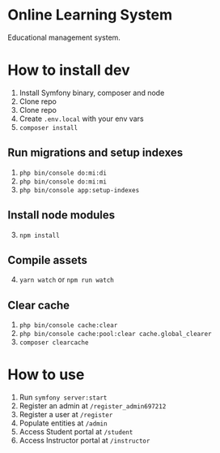 # Online Learning System

Educational management system.

# How to install dev
1. Install Symfony binary, composer and node
1. Clone repo
1. Clone repo
2. Create `.env.local` with your env vars
3. `composer install`
## Run migrations and setup indexes
1. `php bin/console do:mi:di`
2. `php bin/console do:mi:mi`
2. `php bin/console app:setup-indexes`
## Install node modules
3. `npm install`
## Compile assets
4. `yarn watch` or `npm run watch`
## Clear cache 
1. `php bin/console cache:clear`
1. `php bin/console cache:pool:clear cache.global_clearer`
2. `composer clearcache`

# How to use

1. Run `symfony server:start`
1. Register an admin at `/register_admin697212`
1. Register a user at `/register`
1. Populate entities at `/admin`
1. Access Student portal at  `/student`
1. Access Instructor portal at  `/instructor`